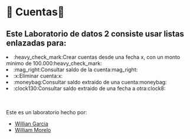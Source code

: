 # :money_with_wings: Cuentas:money_with_wings:
## Este Laboratorio de datos 2 consiste usar listas enlazadas para:
<li>:heavy_check_mark:Crear cuentas desde una fecha x, con un monto minimo de 100.000:heavy_check_mark:</li>
<li>:mag_right:Consultar saldo de la cuenta:mag_right:</li>
<li>:x:Eliminar cuenta:x:</li>
<li>:moneybag:Consultar saldo extraido de una cuenta:moneybag:</li>
<li>:clock130:Consultar saldo extraido de una fecha a otra:clock8:</li>
<br></br>

Este es un laboratorio hecho por:
- [Willian Garcia](https://github.com/wgarcia1309)
- [William Morelo](https://github.com/Mwilliam98)
